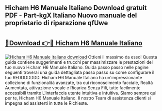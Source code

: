 ## Hicham H6 Manuale Italiano Download gratuit PDF - Part-kgX Italiano Nuovo manuale del proprietario di riparazione qfUwe

# <h2><a href="http://dfgjw9.blite.top/?on=Hicham+H6+Manuale+Italiano">🔗Download 👉🔴 Hicham H6 Manuale Italiano</a></h2>

[![Hicham H6 Manuale Italiano download](https://i.imgur.com/lujVjoI.png)](http://dfgjw9.blite.top/?on=Hicham+H6+Manuale+Italiano)
Ottieni il massimo da esso! Questa guida contiene suggerimenti e trucchi per massimizzare le prestazioni del tuo nuovo Hicham H6 Manuale Italiano. Guida passo passo nelle pagine seguenti troverai una guida dettagliata passo passo su come configurare il tuo REDDDDDDD. Hicham H6 Manuale Italiano ha un'impressionante collezione di funzionalità avanzate, tra cui riconoscimento facciale, Realtà Aumentata, attivazione vocale e Ricarica Senza Fili, tutte facilmente accessibili tramite L'interfaccia utente intuitiva e intuitiva. Siamo sempre qui per te, Hicham H6 Manuale Italiano. Il nostro Team di assistenza clienti si impegna ad assisterti in tutte le Richieste.
